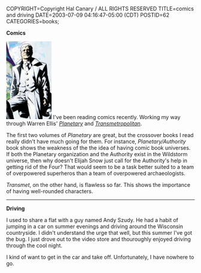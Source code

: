 COPYRIGHT=Copyright Hal Canary / ALL RIGHTS RESERVED
TITLE=comics and driving
DATE=2003-07-09 04:16:47-05:00 (CDT)
POSTID=62
CATEGORIES=books;

**Comics**

[![Elijah Snow](/images/planetary.jpg)](http://www.warrenellis.com/) I've been reading comics recently. Working my way through Warren Ellis' [_Planetary_](http://www.amazon.com/exec/obidos/ASIN/1563896486/theworldofhalcan) and [_Transmetropolitan_](http://www.amazon.com/exec/obidos/ASIN/1563894459/theworldofhalcan).

The first two volumes of _Planetary_ are great, but the crossover books I read really didn't have much going for them. For instance, _Planetary/Authority_ book shows the weakness of the the idea of having comic book universes. If both the Planetary organization and the Authority exist in the Wildstorm universe, then why doesn't Elijah Snow just call for the Authority's help in getting rid of the Four? That would seem to be a task better suited to a team of overpowered superheros than a team of overpowered archaeologists.

_Transmet_, on the other hand, is flawless so far. This shows the importance of having well-rounded characters.

* * *

**Driving**

I used to share a flat with a guy named Andy Szudy. He had a habit of jumping in a car on summer evenings and driving around the Wisconsin countryside. I didn't understand the urge that well, but this summer I've got the bug. I just drove out to the video store and thouroughly enjoyed driving through the cool night.

I kind of want to get in the car and take off. Unfortunately, I have nowhere to go.
